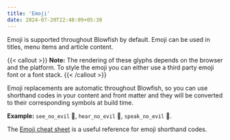```yaml
---
title: 'Emoji'
date: 2024-07-20T22:48:09+05:30
---
```

Emoji is supported throughout Blowfish by default. Emoji can be used in titles, menu items and article content.

{{< callout >}}
**Note:** The rendering of these glyphs depends on the browser and the platform. To style the emoji you can either use a third party emoji font or a font stack.
{{< /callout >}}

Emoji replacements are automatic throughout Blowfish, so you can use shorthand codes in your content and front matter and they will be converted to their corresponding symbols at build time.

**Example:** `see_no_evil` :see_no_evil:, `hear_no_evil` :hear_no_evil:, `speak_no_evil` :speak_no_evil:.

The [Emoji cheat sheet](http://www.emoji-cheat-sheet.com/) is a useful reference for emoji shorthand codes.
